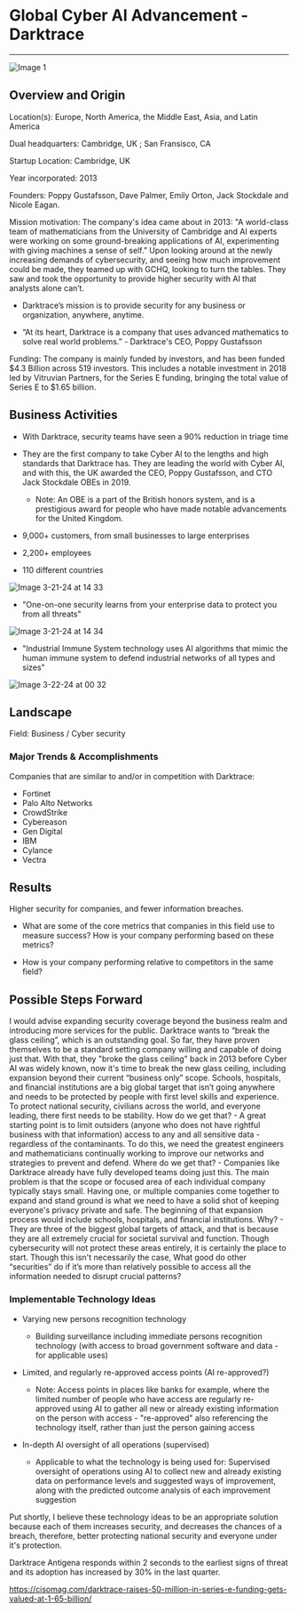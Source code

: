 # Global Cyber AI Advancement - Darktrace
------
![Image 1](https://github.com/josephinerobideau/ai_case_study/assets/143913881/aa832d6f-09d1-40ff-85f7-b6922af92b88)

## Overview and Origin

Location(s):
Europe, North America, the Middle East, Asia, and Latin America

Dual headquarters: Cambridge, UK ; San Fransisco, CA

Startup Location: Cambridge, UK

Year incorporated: 2013

Founders: Poppy Gustafsson, Dave Palmer, Emily Orton, Jack Stockdale and Nicole Eagan.

Mission motivation: The company's idea came about in 2013: "A world-class team of mathematicians from the University of Cambridge and AI experts were working on some ground-breaking applications of AI, experimenting with giving machines a sense of self.” Upon looking around at the newly increasing demands of cybersecurity, and seeing how much improvement could be made, they teamed up with GCHQ, looking to turn the tables. They saw and took the opportunity to provide higher security with AI that analysts alone can’t.

* Darktrace’s mission is to provide security for any business or organization, anywhere, anytime.

* “At its heart, Darktrace is a company that uses advanced mathematics to solve real world problems.” - Darktrace's CEO, Poppy Gustafsson

Funding: The company is mainly funded by investors, and has been funded $4.3 Billion across 519 investors. This includes a notable investment in 2018 led by Vitruvian Partners, for the Series E funding, bringing the total value of Series E to $1.65 billion.

## Business Activities


* With Darktrace, security teams have seen a 90% reduction in triage time

* They are the first company to take Cyber AI to the lengths and high standards that Darktrace has. They are leading the world with Cyber AI, and with this, the UK awarded the CEO, Poppy Gustafsson, and CTO Jack Stockdale OBEs in 2019.
   * Note: An OBE is a part of the British honors system, and is a prestigious award for people who have made notable advancements for the United Kingdom.

* 9,000+ customers, from small businesses to large enterprises

* 2,200+ employees

* 110 different countries

![Image 3-21-24 at 14 33](https://github.com/josephinerobideau/smpai/assets/143913881/a3a21cec-e711-4a25-99b5-e94d51d6c9cf)

* "One-on-one security learns from your enterprise data to protect you from all threats"


![Image 3-21-24 at 14 34](https://github.com/josephinerobideau/ai_case_study/assets/143913881/f5f3dce1-08d3-4cf1-b6a2-f02dcf139c31)

* "Industrial Immune System technology uses AI algorithms that mimic the human immune system to defend industrial networks of all types and sizes"
  
![Image 3-22-24 at 00 32](https://github.com/josephinerobideau/ai_case_study/assets/143913881/7032e1e9-15e8-4ddc-bc27-48eff88a1439)



## Landscape

Field: Business / Cyber security

### Major Trends & Accomplishments

Companies that are similar to and/or in competition with Darktrace:

* Fortinet
* Palo Alto Networks
* CrowdStrike
* Cybereason
* Gen Digital
* IBM
* Cylance
* Vectra

## Results

Higher security for companies, and fewer information breaches.

* What are some of the core metrics that companies in this field use to measure success? How is your company performing based on these metrics?

* How is your company performing relative to competitors in the same field?

## Possible Steps Forward
I would advise expanding security coverage beyond the business realm and introducing more services for the public. Darktrace wants to “break the glass ceiling”, which is an outstanding goal. So far, they have proven themselves to be a standard setting company willing and capable of doing just that. With that, they "broke the glass ceiling" back in 2013 before Cyber AI was widely known, now it's time to break the new glass ceiling, including expansion beyond their current “business only” scope. Schools, hospitals, and financial institutions are a big global target that isn’t going anywhere and needs to be protected by people with first level skills and experience. To protect national security, civilians across the world, and everyone leading, there first needs to be stability. How do we get that? - A great starting point is to limit outsiders (anyone who does not have rightful business with that information) access to any and all sensitive data - regardless of the contaminants. To do this, we need the greatest engineers and mathematicians continually working to improve our networks and strategies to prevent and defend. Where do we get that? - Companies like Darktrace already have fully developed teams doing just this. The main problem is that the scope or focused area of each individual company typically stays small. Having one, or multiple companies come together to expand and stand ground is what we need to have a solid shot of keeping everyone's privacy private and safe. The beginning of that expansion process would include schools, hospitals, and financial institutions. Why? - They are three of the biggest global targets of attack, and that is because they are all extremely crucial for societal survival and function. Though cybersecurity will not protect these areas entirely, it is certainly the place to start. Though this isn't necessarily the case, What good do other “securities” do if it’s more than relatively possible to access all the information needed to disrupt crucial patterns?

### Implementable Technology Ideas

* Varying new persons recognition technology

  * Building surveillance including immediate persons recognition technology (with access to broad government software and data - for applicable uses)

* Limited, and regularly re-approved access points (AI re-approved?)
  * Note: Access points in places like banks for example, where the limited number of people who have access are regularly re-approved using AI to gather all new or already existing information on the person with               access - "re-approved" also referencing the technology itself, rather than just the person gaining access

* In-depth AI oversight of all operations (supervised)
  * Applicable to what the technology is being used for: Supervised oversight of operations using AI to collect new and already existing data on performance levels and suggested ways of improvement, along with the       predicted outcome analysis of each improvement suggestion

Put shortly, I believe these technology ideas to be an appropriate solution because each of them increases security, and decreases the chances of a breach, therefore, better protecting national security and everyone under it's protection.



Darktrace Antigena responds within 2 seconds to the earliest signs of threat and its adoption has increased by 30% in the last quarter. 









https://cisomag.com/darktrace-raises-50-million-in-series-e-funding-gets-valued-at-1-65-billion/
